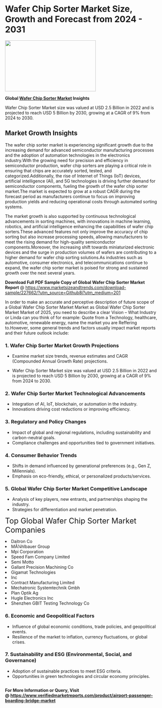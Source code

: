 <H1>Wafer Chip Sorter Market Size, Growth and Forecast from 2024 - 2031</H1><img class="aligncenter size-medium wp-image-584254" src="https://thirdeyenews.in/wp-content/uploads/2024/09/Global-Market-Research-300x168.jpeg" alt="" width="300" height="168" /><p><strong>Global&nbsp;<a href="https://www.marketsizeandtrends.com/download-sample/227662/?utm_source=Github8j?utm_medium=201">Wafer Chip Sorter Market</a> Insights</strong></p><p>Wafer Chip Sorter Market size was valued at USD 2.5 Billion in 2022 and is projected to reach USD 5 Billion by 2030, growing at a CAGR of 9% from 2024 to 2030.</p><p><h2>Market Growth Insights</h2> <p>The wafer chip sorter market is experiencing significant growth due to the increasing demand for advanced semiconductor manufacturing processes and the adoption of automation technologies in the electronics industry.With the growing need for precision and efficiency in semiconductor production, wafer chip sorters are playing a critical role in ensuring that chips are accurately sorted, tested, and categorized.Additionally, the rise of Internet of Things (IoT) devices, artificial intelligence (AI), and 5G technologies is driving further demand for semiconductor components, fueling the growth of the wafer chip sorter market.The market is expected to grow at a robust CAGR during the forecast period as manufacturers continue to focus on improving production yields and reducing operational costs through automated sorting systems.</p> <p>The market growth is also supported by continuous technological advancements in sorting machines, with innovations in machine learning, robotics, and artificial intelligence enhancing the capabilities of wafer chip sorters.These advanced features not only improve the accuracy of chip sorting but also increase processing speeds, allowing manufacturers to meet the rising demand for high-quality semiconductor components.Moreover, the increasing shift towards miniaturized electronic devices and the surge in production volumes of wafers are contributing to a higher demand for wafer chip sorting solutions.As industries such as automotive, consumer electronics, and telecommunications continue to expand, the wafer chip sorter market is poised for strong and sustained growth over the next several years.<p><span class=""><strong>Download Full PDF Sample Copy of Global Wafer Chip Sorter Market Report</strong> @ <a href="https://www.marketsizeandtrends.com/download-sample/227662/?utm_source=Github8j?utm_medium=201" target="_blank">https://www.marketsizeandtrends.com/download-sample/227662/?utm_source=Github8j?utm_medium=201</a></span></p><p>In order to make an accurate and perceptive description of future scope of a Global&nbsp;Wafer Chip Sorter Market Market as Global&nbsp;Wafer Chip Sorter Market Market of 2025, you need to describe a clear Vision &ndash; What Industry or Linda can you think of for example: Quote from a Technology, healthcare, automotive, renewable energy, name the market you are Reffering to.However, some general trends and factors usually impact market reports and their future outlook include:</p><h3>1.&nbsp;<strong>Wafer Chip Sorter Market Growth Projections</strong></h3><ul><li>Examine market size trends, revenue estimates and CAGR (Compounded Annual Growth Rate) projections.</li><li><p>Wafer Chip Sorter Market size was valued at USD 2.5 Billion in 2022 and is projected to reach USD 5 Billion by 2030, growing at a CAGR of 9% from 2024 to 2030.</p></li></ul><h3>2.&nbsp;<strong>Wafer Chip Sorter Market Technological Advancements</strong></h3><ul><li>Integration of AI, IoT, blockchain, or automation in the industry.</li><li>Innovations driving cost reductions or improving efficiency.</li></ul><h3>3.&nbsp;<strong>Regulatory and Policy Changes</strong></h3><ul><li>Impact of global and regional regulations, including sustainability and carbon-neutral goals.</li><li>Compliance challenges and opportunities tied to government initiatives.</li></ul><h3>4.&nbsp;<strong>Consumer Behavior Trends</strong></h3><ul><li>Shifts in demand influenced by generational preferences (e.g., Gen Z, Millennials).</li><li>Emphasis on eco-friendly, ethical, or personalized products/services.</li></ul><h3>5.&nbsp;<strong>Global Wafer Chip Sorter Market Competitive Landscape</strong></h3><ul><li>Analysis of key players, new entrants, and partnerships shaping the industry.</li><li>Strategies for differentiation and market penetration.</li></ul><p data-pm-slice="1 1 []"><span style="color: inherit; font-family: inherit; font-size: 25px;">Top Global Wafer Chip Sorter Market Companies</span></p><div class="" data-test-id=""><p><li>Daitron Co</li><li> MÃ¼hlbauer Group</li><li> Mpi Corporation</li><li> Speed Fam Company Limited</li><li> Semi Motto</li><li> Gallant Precision Machining Co</li><li> Gigamat Technologies</li><li> Inc</li><li> Contract Manufacturing Limited</li><li> Mechatronic Systemtechnik Gmbh</li><li> Plan Optik Ag</li><li> Hugle Electronics Inc</li><li> Shenzhen GBIT Testing Technology Co</li></p></div><h3>6.&nbsp;<strong>Economic and Geopolitical Factors</strong></h3><ul><li>Influence of global economic conditions, trade policies, and geopolitical events.</li><li>Resilience of the market to inflation, currency fluctuations, or global crises.</li></ul><h3>7.&nbsp;<strong>Sustainability and ESG (Environmental, Social, and Governance)</strong></h3><ul><li>Adoption of sustainable practices to meet ESG criteria.</li><li>Opportunities in green technologies and circular economy principles.</li></ul><h2><strong style="font-size: 14px;">For More Information or Query, Visit @&nbsp;</strong><a style="background-color: #ffffff; font-size: 14px;" href="https://www.marketsizeandtrends.com/report/wafer-chip-sorter-market/" target="_blank">https://www.verifiedmarketreports.com/product/airport-passenger-boarding-bridge-market</a></h2>